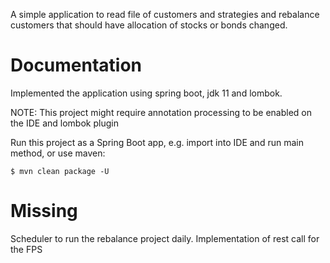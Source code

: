 A simple application to read file of customers and strategies and rebalance customers that should have allocation of stocks or bonds changed.

# Documentation

Implemented the application using spring boot, jdk 11 and lombok.

NOTE: This project might require annotation processing to be enabled on the IDE and lombok plugin

Run this project as a Spring Boot app, e.g. import into IDE and run
main method, or use maven:

```
$ mvn clean package -U
```

# Missing 

Scheduler to run the rebalance project daily.
Implementation of rest call for the FPS
